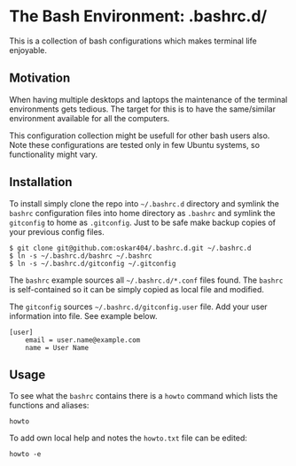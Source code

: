 
The Bash Environment: .bashrc.d/
================================

This is a collection of bash configurations which makes terminal life enjoyable.

Motivation
----------

When having multiple desktops and laptops the maintenance of the terminal
environments gets tedious. The target for this is to have the same/similar
environment available for all the computers.

This configuration collection might be usefull for other bash users also. Note
these configurations are tested only in few Ubuntu systems, so functionality
might vary.

Installation
------------

To install simply clone the repo into `~/.bashrc.d` directory and symlink the
`bashrc` configuration files into home directory as `.bashrc` and symlink the
`gitconfig` to home as `.gitconfig`. Just to be safe make backup copies of
your previous config files.

    $ git clone git@github.com:oskar404/.bashrc.d.git ~/.bashrc.d
    $ ln -s ~/.bashrc.d/bashrc ~/.bashrc
    $ ln -s ~/.bashrc.d/gitconfig ~/.gitconfig

The `bashrc` example sources all `~/.bashrc.d/*.conf` files found. The `bashrc`
is self-contained so it can be simply copied as local file and modified.

The `gitconfig` sources `~/.bashrc.d/gitconfig.user` file. Add your user
information into file. See example below.

    [user]
        email = user.name@example.com
        name = User Name


Usage
-----

To see what the `bashrc` contains there is a `howto` command which lists the
functions and aliases:

    howto

To add own local help and notes the `howto.txt` file can be edited:

    howto -e

